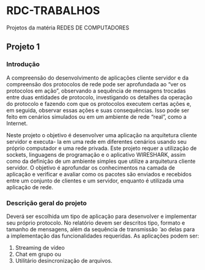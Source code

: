# RDC-TRABALHOS
Projetos da matéria REDES DE COMPUTADORES 

## Projeto 1

### Introdução

A compreensão do desenvolvimento de aplicações cliente servidor e da compreensão dos
protocolos de rede pode ser aprofundada ao “ver os protocolos em ação”, observando a
sequência de mensagens trocadas entre duas entidades de protocolo, investigando os detalhes
da operação do protocolo e fazendo com que os protocolos executem certas ações e, em seguida,
observar essas ações e suas consequências. Isso pode ser feito em cenários simulados ou em
um ambiente de rede “real”, como a Internet.

Neste projeto o objetivo é desenvolver uma aplicação na arquitetura cliente servidor e executa-
la em uma rede em diferentes cenários usando seu próprio computador e uma rede privada. Este
projeto requer a utilização de sockets, linguagens de programação e o aplicativo WIRESHARK,
assim como da definição de um ambiente simples que utilize a arquitetura cliente servidor. O
objetivo é aprofundar os conhecimentos na camada de aplicação e verificar e avaliar como os
pacotes são enviados e recebidos entre um conjunto de clientes e um servidor, enquanto é
utilizada uma aplicação de rede.

### Descrição geral do projeto

Deverá ser escolhida um tipo de aplicação para desenvolver e implementar seu próprio
protocolo. No relatório devem ser descritos tipo, formato e tamanho de mensagens, além da
sequência de transmissão ̃ ao delas para a implementação das funcionalidades requeridas. As
aplicações podem ser: 

1. Streaming de vídeo 
2. Chat em grupo ou 
3. Utilitário desincronização de arquivos.
